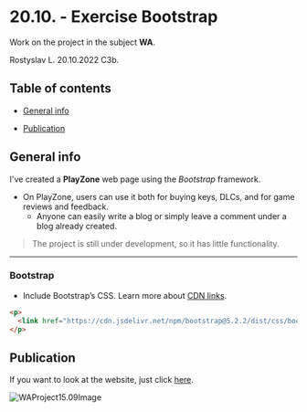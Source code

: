 # 20.10. - Exercise Bootstrap

Work on the project in the subject **WA**.

Rostyslav L. 20.10.2022 C3b.

## Table of contents

* [General info](#general-info)

* [Publication](#publication)

## General info

I've created a **PlayZone** web page using the *Bootstrap* framework.

- On PlayZone, users can use it both for buying keys, DLCs, and for game reviews and feedback.
	- Anyone can easily write a blog or simply leave a comment under a blog already created.

> The project is still under development, so it has little functionality.

---

### Bootstrap

- Include Bootstrap’s CSS. Learn more about [CDN links](https://getbootstrap.com/docs/5.2/getting-started/introduction/#cdn-links).
 
```html
<p>
  <link href="https://cdn.jsdelivr.net/npm/bootstrap@5.2.2/dist/css/bootstrap.min.css"  rel="stylesheet"  integrity="sha384-Zenh87qX5JnK2Jl0vWa8Ck2rdkQ2Bzep5IDxbcnCeuOxjzrPF/et3URy9Bv1WTRi"  crossorigin="anonymous">
</p>
```

## Publication

If you want to look at the website, just click [here](https://rostajecna.github.io/WAProject20.10/).

![WAProject15.09Image](https://repository-images.githubusercontent.com/555376210/958a12c9-df61-4809-8cd5-b3123cacac60)

